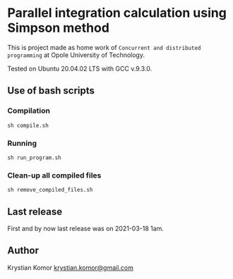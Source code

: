 # Parallel integration calculation using Simpson method

This is project made as home work of `Concurrent and distributed programming` at Opole University of Technology.

Tested on Ubuntu 20.04.02 LTS with GCC v.9.3.0.

## Use of bash scripts

### Compilation

```sh compile.sh```

### Running

```sh run_program.sh```

### Clean-up all compiled files

```sh remove_compiled_files.sh```

## Last release

First and by now last release was on 2021-03-18 1am.

## Author

Krystian Komor <krystian.komor@gmail.com>
